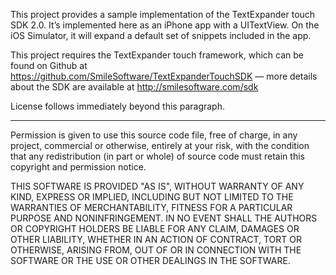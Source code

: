 This project provides a sample implementation of the TextExpander touch SDK 2.0. It’s implemented here as an iPhone app with a UITextView. On the iOS Simulator, it will expand a default set of snippets included in the app.

This project requires the TextExpander touch framework, which can be found on Github at https://github.com/SmileSoftware/TextExpanderTouchSDK — more details about the SDK are available at http://smilesoftware.com/sdk

License follows immediately beyond this paragraph.

* * *

Permission is given to use this source code file, free of charge, in any project, commercial or otherwise, entirely at your risk, with the condition that any redistribution (in part or whole) of source code must retain this copyright and permission notice.

THIS SOFTWARE IS PROVIDED "AS IS", WITHOUT WARRANTY OF ANY KIND, EXPRESS OR IMPLIED, INCLUDING BUT NOT LIMITED TO THE WARRANTIES OF MERCHANTABILITY, FITNESS FOR A PARTICULAR PURPOSE AND NONINFRINGEMENT. IN NO EVENT SHALL THE AUTHORS OR COPYRIGHT HOLDERS BE LIABLE FOR ANY CLAIM, DAMAGES OR OTHER LIABILITY, WHETHER IN AN ACTION OF CONTRACT, TORT OR OTHERWISE, ARISING FROM, OUT OF OR IN CONNECTION WITH THE SOFTWARE OR THE USE OR OTHER DEALINGS IN THE SOFTWARE.
